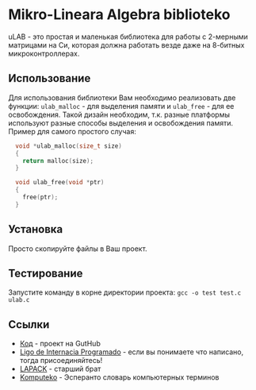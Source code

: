 Mikro-Lineara Algebra biblioteko
==========================================

uLAB - это простая и маленькая библиотека для работы с 2-мерными матрицами на Си,
которая должна работать везде даже на 8-битных микроконтроллерах.

Использование
-------------------------------------------
Для использования библиотеки Вам необходимо реализовать две функции: `ulab_malloc` - для выделения памяти и  `ulab_free`  - для ее освобождения. Такой дизайн необходим, т.к. разные платформы используют разные способы выделения и освобождения памяти. Пример для самого простого случая:

```C
  void *ulab_malloc(size_t size)
  {
    return malloc(size);
  }

  void ulab_free(void *ptr)
  {
    free(ptr);
  }
```

Установка
-------------------------------------------

Просто скопируйте файлы в Ваш проект.

Тестирование
-------------------------------------------

Запустите команду в корне директории проекта:  `gcc -o test test.c ulab.c`

Ссылки
-------------------------------------------

* [Код][1] - проект на GutHub
* [Ligo de Internacia Programado][2] - если вы понимаете что написано, тогда присоединяйтесь!
* [LAPACK][3] - старший брат
* [Komputeko][4] - Эсперанто словарь компьютерных терминов 

[1]:https://github.com/flipback/ulab
[2]:http://www.ldip.org
[3]:http://www.netlib.org/lapack/
[4]:http://komputeko.net/
